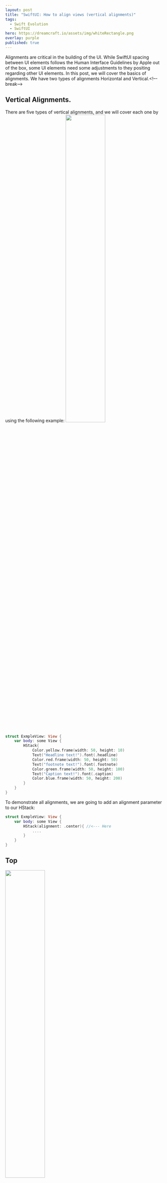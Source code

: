 ```yaml
---
layout: post
title: "SwiftUI: How to align views (vertical alignments)"
tags:
  - Swift Evolution
  - SwiftUI
hero: https://dreamcraft.io/assets/img/whiteRectangle.png
overlay: purple
published: true
---
```

Alignments are critical in the building of the UI. While SwiftUI spacing between UI elements follows the Human Interface Guidelines by Apple out of the box,  some  UI elements need some adjustments to they positing regarding other UI elements. In this post, we will cover the basics of alignments. We have two types of alignments Horizontal and Vertical.<!–-break-–>

## Vertical Alignments.
There are five types of vertical alignments, and we will cover each one by using the following example:
<img src="https://dreamcraft.io/assets/img/alignments/center.png" style="width: 50%; height: 50%"/>​
```swift
struct ExmpleView: View {
    var body: some View {
        HStack{
            Color.yellow.frame(width: 50, height: 10)
            Text("Headline text!").font(.headline)
            Color.red.frame(width: 50, height: 50)
            Text("footnote text!").font(.footnote)
            Color.green.frame(width: 50, height: 100)
            Text("Caption text!").font(.caption)
            Color.blue.frame(width: 50, height: 200)
        }
    }
}
```
To demonstrate all alignments, we are going to add an alignment parameter to our HStack:
```swift
struct ExmpleView: View {
    var body: some View {
        HStack(alignment: .center){ //<--- Here
            ....
        }
    }
}
```
## Top
<img src="https://dreamcraft.io/assets/img/alignments/top.png" style="width: 50%; height: 50%"/>​
```swift
    HStack(alignment: .top) {...}
```
## Center
<img src="https://dreamcraft.io/assets/img/alignments/center.png" style="width: 50%; height: 50%"/>​
By default, we have a center alignment, and that is why it doesn't differ from our initial example. 
```swift
    HStack(alignment: .center) {...}
```
Is equal to:
```swift
    HStack{...} 
```
## Bottom
<img src="https://dreamcraft.io/assets/img/alignments/bottom.png" style="width: 50%; height: 50%"/>​
```swift
    HStack(alignment: .bottom) {...}
```
## Last Text Baseline
<img src="https://dreamcraft.io/assets/img/alignments/lastTextBaseline.png" style="width: 50%; height: 50%"/>​
In our example, we have Text in our HStack, but if we haven't got one, all views will align as we would pass **.bottom** alignment. 
```swift
    HStack(alignment: .lastTextBaseline) {...}
```
## First Text Baseline
<img src="https://dreamcraft.io/assets/img/alignments/firstTextBaseline.png" style="width: 50%; height: 50%"/>​
As with the last text baseline, if we haven't got ani text in our HStack, then all views will align as we were passed **.bottom** alignment. 
```swift
    HStack(alignment: .firstTextBaseline) {...}
```
